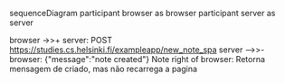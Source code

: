 sequenceDiagram
  participant browser as browser
  participant server as server

  browser ->>+ server: POST https://studies.cs.helsinki.fi/exampleapp/new_note_spa
  server -->>- browser: {"message":"note created"}
 Note right of browser: Retorna mensagem de criado, mas não recarrega a pagina

